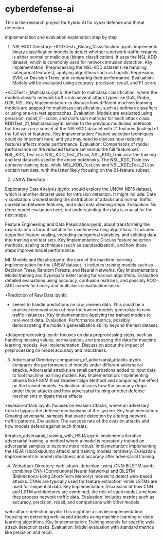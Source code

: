 # cyberdefense-ai
This is the research project for hybrid AI for cyber defense and threat detection

implementation and evaluation explanation step by step


1. NSL-KDD Directory:
•KDDTest+_Binary_Classification.ipynb:
implements binary classification models to detect whether a network traffic instance is either normal or malicious (binary classification). It uses the NSL-KDD dataset, which is commonly used for network intrusion detection.
Key Implementation: Preprocessing the NSL-KDD dataset (like handling categorical features), applying algorithms such as Logistic Regression, SVM, or Decision Trees, and comparing their performance.
Evaluation: Models will be evaluated using accuracy, precision, recall, and F1-score.


•KDDTest+_Multiclass.ipynb:
the task to multiclass classification, where the models classify network traffic into several attack types like DoS, Probe, U2R, R2L.
Key Implementation: to discuss how different machine learning models are adapted for multiclass classification, such as softmax classifiers or using one-vs-rest approaches.
Evaluation: Models are evaluated using precision, recall, F1-score, and confusion matrices for each attack class.
KDDTest_21_Multiclass.ipynb:
similar to the previous multiclass notebook but focuses on a subset of the NSL-KDD dataset with 21 features (instead of the full set of features).
Key Implementation: Feature selection techniques could be important here, and you may need to discuss how reducing features affects model performance.
Evaluation: Comparisons of model performance on the reduced feature set versus the full feature set.
NSL_KDD_Test.csv, NSL_KDD_Test_21.csv, NSL_KDD_Train.csv:
the training and test datasets used in the above notebooks. The NSL_KDD_Train.csv contains training data, while NSL_KDD_Test.csv and NSL_KDD_Test_21.csv contain test data, with the latter likely focusing on the 21-feature subset.

2. UNSW Directory:

Exploratory Data Analysis.ipynb:
should explore the UNSW-NB15 dataset, which is another dataset used for intrusion detection. It might include:
Data visualization: Understanding the distribution of attacks and normal traffic, correlation between features, and initial data cleaning steps.
Evaluation: No direct model evaluation here, but understanding the data is crucial for the next steps.

Feature Engineering and Data Preparation.ipynb:
about transforming the raw data into a format suitable for machine learning algorithms. It includes steps like feature scaling, encoding categorical variables, and splitting data into training and test sets.
Key Implementation: Discuss feature selection methods, scaling techniques (such as standardization), and how these steps improve model performance.

ML Models and Results.ipynb:
the core of the machine learning implementation for the UNSW dataset. It includes training models such as Decision Trees, Random Forests, and Neural Networks.
Key Implementation: Model training and hyperparameter tuning for various algorithms.
Evaluation detailed evaluations using accuracy, confusion matrices, and possibly ROC-AUC curves for binary and multiclass classification tasks.



•Prediction of Raw Data.ipynb:
- seems to handle predictions on raw, unseen data. This could be a practical demonstration of how the trained models generalize to new traffic instances.
Key Implementation: Applying the trained models to real-world data.
Evaluation: Performance metrics, possibly demonstrating the model’s generalization ability beyond the test dataset.

•datapreprocessing.ipynb:
focuses on data preprocessing steps, such as handling missing values, normalization, and preparing the data for machine learning models.
Key Implementation: Discussion about the impact of preprocessing on model accuracy and robustness.

3. Adversarial Directory:
comparison_of_adversarial_attacks.ipynb:
compares the performance of models under different adversarial attacks. Adversarial attacks are small perturbations added to input data to fool machine learning models.
Key Implementation: Implementing attacks like FGSM (Fast Gradient Sign Method) and comparing the effect on the trained models.
Evaluation: discuss how the accuracy drops under these attacks and how adversarial training or other defense mechanisms mitigate these effects.

•evasion-attack.ipynb:
focuses on evasion attacks, where an adversary tries to bypass the defense mechanisms of the system.
Key Implementation: Creating adversarial samples that evade detection by altering network traffic patterns.
Evaluation: The success rate of the evasion attacks and how models defend against such threats.


iterative_adversarial_training_with_HSJA.ipynb:
implements iterative adversarial training, a method where a model is repeatedly trained on adversarial samples to become more robust.
Implementation: Implementing the HSJA (HopSkipJump Attack) and training models iteratively.
Evaluation: Improvements in model robustness and accuracy after adversarial training.

4. Webattack Directory:
web-attack-detection-using-CNN-BiLSTM.ipynb:
combines CNN (Convolutional Neural Networks) and BiLSTM (Bidirectional Long Short-Term Memory) models to detect web-based attacks. CNNs are typically used for feature extraction, while LSTMs are used for sequential data.
Key Implementation: Discussion of how CNN and LSTM architectures are combined, the role of each model, and how they process network traffic data.
Evaluation: includes metrics such as accuracy, precision, recall, and comparisons with other models.

web-attack-detection.ipynb:
This might be a simpler implementation focusing on detecting web-based attacks using machine learning or deep learning algorithms.
Key Implementation: Training models for specific web attack detection tasks.
Evaluation: Model evaluation with standard metrics like precision and recall.



